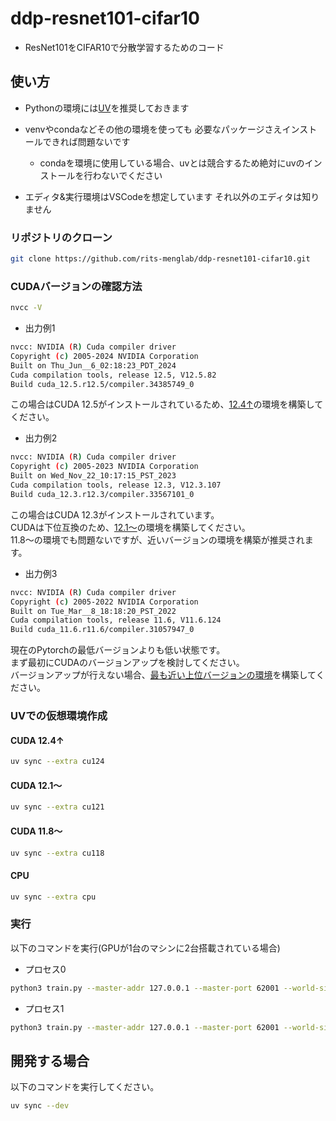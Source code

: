 # ddp-resnet101-cifar10

- ResNet101をCIFAR10で分散学習するためのコード

## 使い方

- Pythonの環境には[UV](https://docs.astral.sh/uv/)を推奨しておきます

- venvやcondaなどその他の環境を使っても 必要なパッケージさえインストールできれば問題ないです

  - condaを環境に使用している場合、uvとは競合するため絶対にuvのインストールを行わないでください

- エディタ&実行環境はVSCodeを想定しています それ以外のエディタは知りません

### リポジトリのクローン

```bash
git clone https://github.com/rits-menglab/ddp-resnet101-cifar10.git
```

### CUDAバージョンの確認方法

```bash
nvcc -V
```

- 出力例1

```bash
nvcc: NVIDIA (R) Cuda compiler driver
Copyright (c) 2005-2024 NVIDIA Corporation
Built on Thu_Jun__6_02:18:23_PDT_2024
Cuda compilation tools, release 12.5, V12.5.82
Build cuda_12.5.r12.5/compiler.34385749_0
```

この場合はCUDA 12.5がインストールされているため、[12.4↑](#cuda-124)の環境を構築してください。

- 出力例2

```bash
nvcc: NVIDIA (R) Cuda compiler driver
Copyright (c) 2005-2023 NVIDIA Corporation
Built on Wed_Nov_22_10:17:15_PST_2023
Cuda compilation tools, release 12.3, V12.3.107
Build cuda_12.3.r12.3/compiler.33567101_0
```

この場合はCUDA 12.3がインストールされています。  
CUDAは下位互換のため、[12.1～](#cuda-121)の環境を構築してください。  
11.8～の環境でも問題ないですが、近いバージョンの環境を構築が推奨されます。

- 出力例3

```bash
nvcc: NVIDIA (R) Cuda compiler driver
Copyright (c) 2005-2022 NVIDIA Corporation
Built on Tue_Mar__8_18:18:20_PST_2022
Cuda compilation tools, release 11.6, V11.6.124
Build cuda_11.6.r11.6/compiler.31057947_0
```

現在のPytorchの最低バージョンよりも低い状態です。  
まず最初にCUDAのバージョンアップを検討してください。  
バージョンアップが行えない場合、[最も近い上位バージョンの環境](#cuda-118)を構築してください。

### UVでの仮想環境作成

#### CUDA 12.4↑

```bash
uv sync --extra cu124
```

#### CUDA 12.1～

```bash
uv sync --extra cu121
```

#### CUDA 11.8～

```bash
uv sync --extra cu118
```

#### CPU

```bash
uv sync --extra cpu
```

### 実行

以下のコマンドを実行(GPUが1台のマシンに2台搭載されている場合)

- プロセス0

```bash
python3 train.py --master-addr 127.0.0.1 --master-port 62001 --world-size 2 --local-rank 0 --dir ./ --bsz 32 --epoch 300
```

- プロセス1

```bash
python3 train.py --master-addr 127.0.0.1 --master-port 62001 --world-size 2 --local-rank 1 --dir ./ --bsz 32 --epoch 300
```

## 開発する場合

以下のコマンドを実行してください。

```bash
uv sync --dev
```
